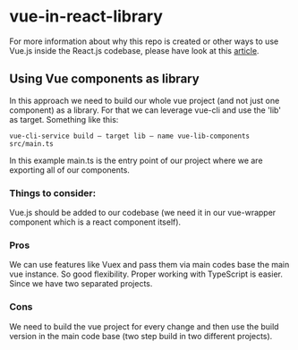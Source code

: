 # vue-in-react-library
For more information about why this repo is created or other ways to use Vue.js inside the React.js codebase, please have look at this [article](https://medium.com/@aliafsah1988/how-to-usevue-js-inside-react-js-code-base-properly-3380f09b60f7).


## Using Vue components as library
In this approach we need to build our whole vue project (and not just one component) as a library. For that we can leverage vue-cli and use the 'lib' as target. Something like this:

```
vue-cli-service build — target lib — name vue-lib-components src/main.ts
```

In this example main.ts is the entry point of our project where we are exporting all of our components.
### Things to consider:
Vue.js should be added to our codebase (we need it in our vue-wrapper component which is a react component itself).
### Pros
We can use features like Vuex and pass them via main codes base the main vue instance. So good flexibility.
Proper working with TypeScript is easier. Since we have two separated projects.
### Cons
We need to build the vue project for every change and then use the build version in the main code base (two step build in two different projects).

